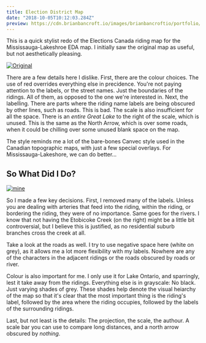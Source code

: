 ```yaml
---
title: Election District Map
date: "2018-10-05T10:12:03.284Z"
preview: https://cdn.brianbancroft.io/images/brianbancroftio/portfolio/ridingmap/ridingmap.jpg
---
```


This is a quick stylist redo of the Elections Canada riding map for the Mississauga-Lakeshroe EDA map. I initially saw the original map as useful, but not aesthetically pleasing.

[![Original](https://cdn.brianbancroft.io/images/brianbancroftio/portfolio/ridingmap/elections-canada-map.jpg)](http://www.elections.ca/res/cir/maps2/images/atlas/35061.pdf)

There are a few details here I dislike. First, there are the colour choices. The use of red overrides everything else in precidence. You're not paying attention to the labels, or the street names. Just the boundaries of the ridings. All of them, as opposed to the one we're interested in. Next, the labelling. There are parts where the riding name labels are being obscured by other lines, such as roads. This is bad. The scale is also insufficient for all the space. There is an _entire Great Lake_ to the right of the scale, which is unused. This is the same as the North Arrow, which is over some roads, when it could be chilling over some unused blank space on the map.

The style reminds me a lot of the bare-bones Canvec style used in the Canadian topographic maps, with just a few special overlays. For Mississauga-Lakeshore, we can do better...

## So What Did I Do?

[![mine](https://cdn.brianbancroft.io/images/brianbancroftio/portfolio/ridingmap/mississauga-lakeshore-eda.jpg)](https://cdn.brianbancroft.io/images/brianbancroftio/portfolio/ridingmap/mississauga-lakeshore-eda.jpg)

So I made a few key decisions. First, I removed many of the labels. Unless you are dealing with arteries that feed into the riding, within the riding, or bordering the riding, they were of no importance. Same goes for the rivers. I know that not having the Etobicoke Creek (on the right) might be a little bit controversial, but I believe this is justified, as no residential suburb branches cross the creek at all.

Take a look at the roads as well. I try to use negative space here (white on grey), as it allows me a lot more flexibility with my labels. Nowhere are any of the characters in the adjacent ridings or the roads obscured by roads or river.

Colour is also important for me. I only use it for Lake Ontario, and sparringly, lest it take away from the ridings. Everything else is in grayscale: No black. Just varying shades of grey. These shades help denote the visual heiarchy of the map so that it's clear that the most important thing is the riding's label, followed by the area where the riding occupies, followed by the labels of the surrounding ridings.

Last, but not least is the details: The projection, the scale, the authour. A scale bar you can use to compare long distances, and a north arrow obscured by _nothing_.
